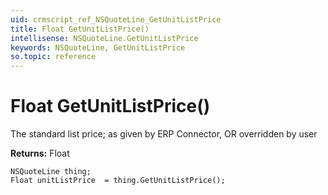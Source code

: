 ```yaml
---
uid: crmscript_ref_NSQuoteLine_GetUnitListPrice
title: Float GetUnitListPrice()
intellisense: NSQuoteLine.GetUnitListPrice
keywords: NSQuoteLine, GetUnitListPrice
so.topic: reference
---
```


# Float GetUnitListPrice()

The standard list price; as given by ERP Connector, OR overridden by user

**Returns:** Float

```crmscript
NSQuoteLine thing;
Float unitListPrice  = thing.GetUnitListPrice();
```

